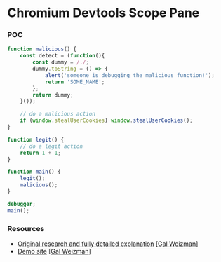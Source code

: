 # Chromium Devtools Scope Pane

### POC

```javascript
function malicious() {
    const detect = (function(){
        const dummy = /./;
        dummy.toString = () => {
            alert('someone is debugging the malicious function!');
            return 'SOME_NAME';
        };
        return dummy;
    }());

    // do a malicious action
    if (window.stealUserCookies) window.stealUserCookies();
}

function legit() {
    // do a legit action
    return 1 + 1;
}

function main() {
    legit();
    malicious();
}

debugger;
main();
```
### Resources

- [Original research and fully detailed explanation](https://weizman.github.io/website/?javascript-anti-debugging-some-next-level-shit-part-2) [[Gal Weizman](https://weizman.github.io/website)]
- [Demo site](https://debug-tracker.ue.r.appspot.com/) [[Gal Weizman](https://weizman.github.io/website)]
